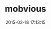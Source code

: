 ---
layout: post
title:  "mobvious"
repo:   "jistr/mobvious"
date:   2015-02-18 17:13:15
gemurl: http://github.com/jistr/mobvious
---